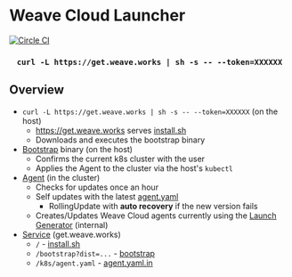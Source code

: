 # Weave Cloud Launcher

[![Circle CI](https://circleci.com/gh/weaveworks/launcher/tree/master.svg?style=shield)](https://circleci.com/gh/weaveworks/launcher/tree/master)

<h3 align="center">
  <code>curl -L https://get.weave.works | sh -s -- --token=XXXXXX</code>
</h3>

## Overview

- `curl -L https://get.weave.works | sh -s -- --token=XXXXXX` (on the host)
  - https://get.weave.works serves [install.sh](service/static/install.sh)
  - Downloads and executes the bootstrap binary
- [Bootstrap](bootstrap) binary (on the host)
  - Confirms the current k8s cluster with the user
  - Applies the Agent to the cluster via the host's `kubectl`
- [Agent](agent) (in the cluster)
  - Checks for updates once an hour
  - Self updates with the latest [agent.yaml](service/static/agent.yaml.in)
    - RollingUpdate with **auto recovery** if the new version fails
  - Creates/Updates Weave Cloud agents currently using the [Launch Generator](https://github.com/weaveworks/launch-generator/) (internal)
- [Service](service) (get.weave.works)
  - `/` - [install.sh](service/static/install.sh)
  - `/bootstrap?dist=...` - [bootstrap](bootstrap)
  - `/k8s/agent.yaml` - [agent.yaml.in](service/static/agent.yaml.in)

